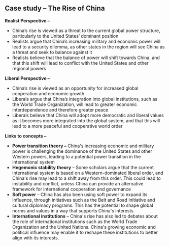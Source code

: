## Case study – The Rise of China

**Realist Perspective –**

- China’s rise is viewed as a threat to the current global power structure, particularly to the United States’ dominant position
- Realists argue that China’s increasing military and economic power will lead to a security dilemma, as other states in the region will see China as a threat and seek to balance against it
- Realists believe that the balance of power will shift towards China, and that this shift will lead to conflict with the United States and other regional powers

**Liberal Perspective –**

- China’s rise is viewed as an opportunity for increased global cooperation and economic growth
- Liberals argue that China’s integration into global institutions, such as the World Trade Organization, will lead to greater economic interdependence and therefore greater peace
- Liberals believe that China will adopt more democratic and liberal values as it becomes more integrated into the global system, and that this will lead to a more peaceful and cooperative world order

**Links to concepts –**

- **Power transition theory –** China's increasing economic and military power is challenging the dominance of the United States and other Western powers, leading to a potential power transition in the international system
- **Hegemonic stability theory** – Some scholars argue that the current international system is based on a Western-dominated liberal order, and China's rise may lead to a shift away from this order. This could lead to instability and conflict, unless China can provide an alternative framework for international cooperation and governance
- **Soft power** – China has also been using soft power to expand its influence, through initiatives such as the Belt and Road Initiative and cultural diplomacy programs. This has the potential to shape global norms and values in a way that supports China's interests
- **International institutions** – China's rise has also led to debates about the role of international institutions such as the World Trade Organization and the United Nations. China's growing economic and political influence may enable it to reshape these institutions to better align with its interests.